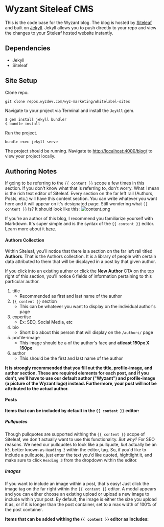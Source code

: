 # Wyzant Siteleaf CMS
This is the code base for the Wyzant blog. The blog is hosted by [Siteleaf](https://www.siteleaf.com/) and built on [Jekyll](https://jekyllrb.com/). Jekyll allows you to push directly to your repo and view the changes to your Siteleaf hosted website instantly.

## Dependencies
* Jekyll
* Siteleaf

## Site Setup
Clone repo.
```
git clone repos.wyzdev.com/wyz-marketing/whitelabel-sites
```
Navigate to your project via Terminal and install the `Jeykll` gem.
```
$ gem install jekyll bundler
$ bundle install
```
Run the project.
```
bundle exec jekyll serve
```
The project should be running. Navigate to [http://localhost:4000/blog/](http://localhost:4000/blog/) to view your project locally.

## Authoring Notes
If going to be referring to the `{{ content }}` scope a few times in this section. If you don't know what that is referring to, don't worry. What I mean is the rich text editor of Siteleaf. Every section on the far left rail (Authors, Posts, etc.) will have this content section. You can write whatever you want here and it will appear on it's designated page. Still wondering what `{{ content }}` is? It should look like this:
![content.png](/blog/uploads/content.png)

If you're an author of this blog, I recommend you familiarize yourself with Markdown. It's super simple and is the syntax of the `{{ content }}` editor. Learn more about it [here](https://github.com/adam-p/markdown-here/wiki/Markdown-Cheatsheet).

#### Authors Collection
Within Siteleaf, you'll notice that there is a section on the far left rail titled **Authors**. That is the Authors collection. It is a library of people with certain data attributed to them that will be displayed in a post by that given author.

If you click into an existing author or click the **New Author** CTA on the top right of this section, you'll notice 6 fields of information pertaining to this particular author.
1. title
	* Recommended as first and last name of the author
2. `{{ content }}` section
	* This can be whatever you want to display on the individual author's page
3. expertise
	* Ex: SEO, Social Media, etc
4. bio
	* Short bio about this person that will display on the `/authors/` page
5. profile-image
	* This image should be a of the author's face and **atleast 150px X 150px**
6. author
	* This should be the first and last name of the author

**It is strongly recommended that you fill out the title, profile-image, and author section. These are required elements for each post, and if you don't, we'll have to use our default author ("Wyzant") and profile-image (a picture of the Wyzant logo) instead. Furthermore, your post will not be attributed to the actual author.**

#### Posts

**Items that can be included by default in the `{{ content }}` editor:**

##### Pullquotes
Though pullquotes are supported withing the `{{ content }}` scope of Siteleaf, we don't actually want to use this functionality. _But why?_ For SEO reasons. We need our pullquotes to look like a pullquote, _but_ actually be an `h3`, better known as `Heading 3` within the editor, tag. So, if you'd like to include a pullquote, just enter the text you'd like quoted, hightlight it, and make sure to click `Heading 3` from the dropdown within the editor.

##### Images
If you want to include an image within a post, that's easy! Just click the image tag on the far right within the `{{ content }}` editor. A modal appears and you can either choose an existing upload or upload a new image to include within your post. By default, the image is either the size you upload it as, or if it is longer than the post container, set to a max width of 100% of the post container.

**Items that can be added withing the `{{ content }}` editor as Includes:**